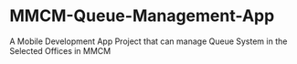 # MMCM-Queue-Management-App
A Mobile Development App Project that can manage Queue System in the Selected Offices in MMCM
